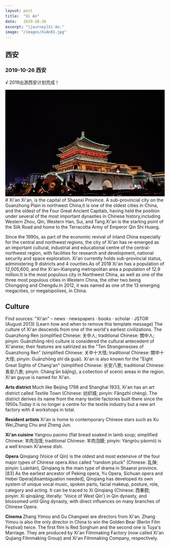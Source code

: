 ```yaml
---
layout: post
title:  "Xi An"
date:   2019-10-26
excerpt: "[journey]Xi'An."
image: "/images/XiAn01.jpg"
---
```


## 西安
### 2019-10-26 西安
√ 2019出游西安计划完成！

<img src="/images/XiAn01.jpg" style="zoom:80%" />
# Xi'an
Xi'an, is the capital of Shaanxi Province. A sub-provincial city on the Guanzhong Plain in northwest China,it is one of the oldest cities in China, and the oldest of the Four Great Ancient Capitals, having held the position under several of the most important dynasties in Chinese history,including Western Zhou, Qin, Western Han, Sui, and Tang.Xi'an is the starting point of the Silk Road and home to the Terracotta Army of Emperor Qin Shi Huang.

Since the 1990s, as part of the economic revival of inland China especially for the central and northwest regions, the city of Xi'an has re-emerged as an important cultural, industrial and educational centre of the central-northwest region, with facilities for research and development, national security and space exploration. Xi'an currently holds sub-provincial status, administering 9 districts and 4 counties.As of 2018 Xi'an has a population of 12,005,600, and the Xi'an–Xianyang metropolitan area a population of 12.9 million.It is the most populous city in Northwest China, as well as one of the three most populous cities in Western China, the other two being Chongqing and Chengdu.In 2012, it was named as one of the 13 emerging megacities, or megalopolises, in China.

## Culture
Find sources: "Xi'an" – news · newspapers · books · scholar · JSTOR (August 2013) (Learn how and when to remove this template message)
The culture of Xi'an descends from one of the world's earliest civilizations. The Guanzhong Ren (simplified Chinese: 关中人; traditional Chinese: 關中人; pinyin: Guānzhōng rén) culture is considered the cultural antecedent of Xi'anese; their features are satirized as the "Ten Strangenesses of Guanzhong Ren" (simplified Chinese: 关中十大怪; traditional Chinese: 關中十大怪; pinyin: Guānzhōng shí dà guài). Xi'an is also known for the "Eight Great Sights of Chang'an" (simplified Chinese: 长安八景; traditional Chinese: 長安八景; pinyin: Cháng'ān bājǐng), a collection of scenic areas in the region. Xi'an guyue is named for Xi'an.

**Arts district**
Much like Beijing 1798 and Shanghai 1933, Xi'an has an art district called Textile Town (Chinese: 纺织城; pinyin: Fǎngzhī chéng). The district derives its name from the many textile factories built there since the 1950s.Today it is no longer a centre for the textile industry but a new art factory with 4 workshops in total.

**Resident artists**
Xi'an is home to contemporary Chinese stars such as Xu Wei,Zhang Chu and Zheng Jun.

**Xi'an cuisine**
Yangrou paomo (flat bread soaked in lamb soup; simplified Chinese: 羊肉泡馍; traditional Chinese: 羊肉泡饃; pinyin: Yángròu pàomó) is a well known Xi'anese dish.

**Opera**
Qinqiang (Voice of Qin) is the oldest and most extensive of the four major types of Chinese opera.Also called "random pluck" (Chinese: 乱弹; pinyin: Luàntán), Qinqiang is the main type of drama in Shaanxi province.[83] As the earliest ancestor of Peking opera, Yu Opera, Sichuan opera and Hebei Opera[disambiguation needed], Qinqiang has developed its own system of unique vocal music, spoken parts, facial makeup, posture, role, category and acting. It can be traced to Xi Qinqiang (Chinese: 西秦腔; pinyin: Xi qínqiāng; literally: 'Voice of West Qin') in Qin dynasty, and blossomed until Qing dynasty, with direct influences on many branches of Chinese Opera.

**Cinema**
Zhang Yimou and Gu Changwei are directors from Xi'an. Zhang Yimou is also the only director in China to win the Golden Bear (Berlin Film Festival) twice. The first film is Red Sorghum and the second one is Tuya's Marriage. They are produced by Xi'an Filmmaking Factory (now called Xi'an Qujiang Filmmaking Group) and Xi'an Filmmaking Company, respectively.